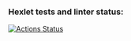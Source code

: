 ### Hexlet tests and linter status:
[![Actions Status](https://github.com/CodeCatBurglar/data-analytics-project-96/actions/workflows/hexlet-check.yml/badge.svg)](https://github.com/CodeCatBurglar/data-analytics-project-96/actions)